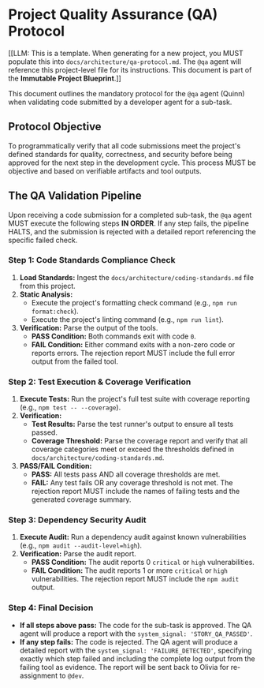 # Project Quality Assurance (QA) Protocol

[[LLM: This is a template. When generating for a new project, you MUST populate this into `docs/architecture/qa-protocol.md`. The `@qa` agent will reference this project-level file for its instructions. This document is part of the **Immutable Project Blueprint**.]]

This document outlines the mandatory protocol for the `@qa` agent (Quinn) when validating code submitted by a developer agent for a sub-task.

## Protocol Objective

To programmatically verify that all code submissions meet the project's defined standards for quality, correctness, and security before being approved for the next step in the development cycle. This process MUST be objective and based on verifiable artifacts and tool outputs.

## The QA Validation Pipeline

Upon receiving a code submission for a completed sub-task, the `@qa` agent MUST execute the following steps **IN ORDER**. If any step fails, the pipeline HALTS, and the submission is rejected with a detailed report referencing the specific failed check.

### Step 1: Code Standards Compliance Check

1.  **Load Standards:** Ingest the `docs/architecture/coding-standards.md` file from this project.
2.  **Static Analysis:**
    *   Execute the project's formatting check command (e.g., `npm run format:check`).
    *   Execute the project's linting command (e.g., `npm run lint`).
3.  **Verification:** Parse the output of the tools.
    *   **PASS Condition:** Both commands exit with code `0`.
    *   **FAIL Condition:** Either command exits with a non-zero code or reports errors. The rejection report MUST include the full error output from the failed tool.

### Step 2: Test Execution & Coverage Verification

1.  **Execute Tests:** Run the project's full test suite with coverage reporting (e.g., `npm test -- --coverage`).
2.  **Verification:**
    *   **Test Results:** Parse the test runner's output to ensure all tests passed.
    *   **Coverage Threshold:** Parse the coverage report and verify that all coverage categories meet or exceed the thresholds defined in `docs/architecture/coding-standards.md`.
3.  **PASS/FAIL Condition:**
    *   **PASS:** All tests pass AND all coverage thresholds are met.
    *   **FAIL:** Any test fails OR any coverage threshold is not met. The rejection report MUST include the names of failing tests and the generated coverage summary.

### Step 3: Dependency Security Audit

1.  **Execute Audit:** Run a dependency audit against known vulnerabilities (e.g., `npm audit --audit-level=high`).
2.  **Verification:** Parse the audit report.
    *   **PASS Condition:** The audit reports 0 `critical` or `high` vulnerabilities.
    *   **FAIL Condition:** The audit reports 1 or more `critical` or `high` vulnerabilities. The rejection report MUST include the `npm audit` output.

### Step 4: Final Decision

-   **If all steps above pass:** The code for the sub-task is approved. The QA agent will produce a report with the `system_signal: 'STORY_QA_PASSED'`.
-   **If any step fails:** The code is rejected. The QA agent will produce a detailed report with the `system_signal: 'FAILURE_DETECTED'`, specifying exactly which step failed and including the complete log output from the failing tool as evidence. The report will be sent back to Olivia for re-assignment to `@dev`.
